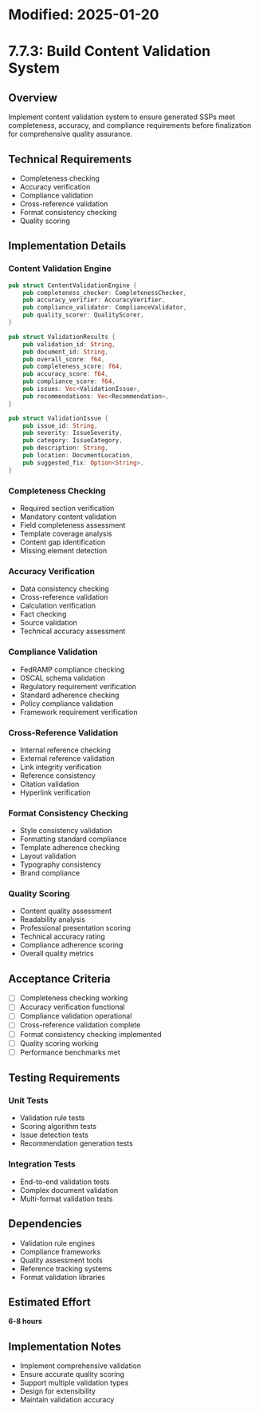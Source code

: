 # Modified: 2025-01-20

# 7.7.3: Build Content Validation System

## Overview
Implement content validation system to ensure generated SSPs meet completeness, accuracy, and compliance requirements before finalization for comprehensive quality assurance.

## Technical Requirements
- Completeness checking
- Accuracy verification
- Compliance validation
- Cross-reference validation
- Format consistency checking
- Quality scoring

## Implementation Details

### Content Validation Engine
```rust
pub struct ContentValidationEngine {
    pub completeness_checker: CompletenessChecker,
    pub accuracy_verifier: AccuracyVerifier,
    pub compliance_validator: ComplianceValidator,
    pub quality_scorer: QualityScorer,
}

pub struct ValidationResults {
    pub validation_id: String,
    pub document_id: String,
    pub overall_score: f64,
    pub completeness_score: f64,
    pub accuracy_score: f64,
    pub compliance_score: f64,
    pub issues: Vec<ValidationIssue>,
    pub recommendations: Vec<Recommendation>,
}

pub struct ValidationIssue {
    pub issue_id: String,
    pub severity: IssueSeverity,
    pub category: IssueCategory,
    pub description: String,
    pub location: DocumentLocation,
    pub suggested_fix: Option<String>,
}
```

### Completeness Checking
- Required section verification
- Mandatory content validation
- Field completeness assessment
- Template coverage analysis
- Content gap identification
- Missing element detection

### Accuracy Verification
- Data consistency checking
- Cross-reference validation
- Calculation verification
- Fact checking
- Source validation
- Technical accuracy assessment

### Compliance Validation
- FedRAMP compliance checking
- OSCAL schema validation
- Regulatory requirement verification
- Standard adherence checking
- Policy compliance validation
- Framework requirement verification

### Cross-Reference Validation
- Internal reference checking
- External reference validation
- Link integrity verification
- Reference consistency
- Citation validation
- Hyperlink verification

### Format Consistency Checking
- Style consistency validation
- Formatting standard compliance
- Template adherence checking
- Layout validation
- Typography consistency
- Brand compliance

### Quality Scoring
- Content quality assessment
- Readability analysis
- Professional presentation scoring
- Technical accuracy rating
- Compliance adherence scoring
- Overall quality metrics

## Acceptance Criteria
- [ ] Completeness checking working
- [ ] Accuracy verification functional
- [ ] Compliance validation operational
- [ ] Cross-reference validation complete
- [ ] Format consistency checking implemented
- [ ] Quality scoring working
- [ ] Performance benchmarks met

## Testing Requirements

### Unit Tests
- Validation rule tests
- Scoring algorithm tests
- Issue detection tests
- Recommendation generation tests

### Integration Tests
- End-to-end validation tests
- Complex document validation
- Multi-format validation tests

## Dependencies
- Validation rule engines
- Compliance frameworks
- Quality assessment tools
- Reference tracking systems
- Format validation libraries

## Estimated Effort
**6-8 hours**

## Implementation Notes
- Implement comprehensive validation
- Ensure accurate quality scoring
- Support multiple validation types
- Design for extensibility
- Maintain validation accuracy
